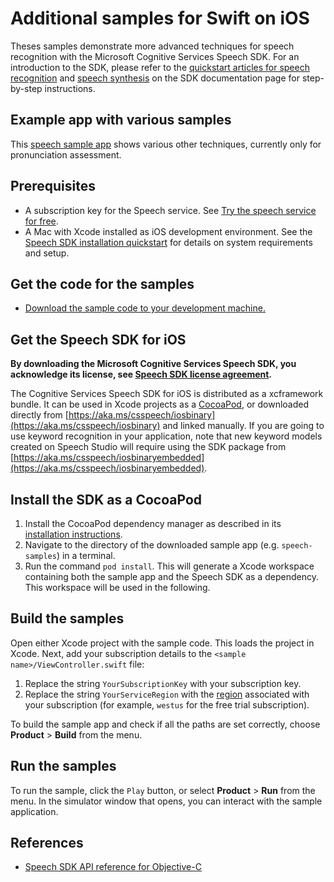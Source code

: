 # Additional samples for Swift on iOS

Theses samples demonstrate more advanced techniques for speech recognition with the Microsoft Cognitive Services Speech SDK.
For an introduction to the SDK, please refer to the [quickstart articles for speech recognition](https://docs.microsoft.com/azure/cognitive-services/speech-service/get-started-speech-to-text?pivots=programming-languages-objectivec-swift) and [speech synthesis](https://docs.microsoft.com/azure/cognitive-services/speech-service/get-started-text-to-speech?pivots=programming-languages-objectivec-swift) on the SDK documentation page for step-by-step instructions.


## Example app with various samples

This [speech sample app](./speech-samples) shows various other techniques, currently only for pronunciation assessment.


## Prerequisites

- A subscription key for the Speech service. See [Try the speech service for free](https://docs.microsoft.com/azure/cognitive-services/speech-service/get-started).
- A Mac with Xcode installed as iOS development environment. See the [Speech SDK installation quickstart](https://learn.microsoft.com/azure/ai-services/speech-service/quickstarts/setup-platform?pivots=programming-language-swift) for details on system requirements and setup.

## Get the code for the samples

- [Download the sample code to your development machine.](/README.md#get-the-samples)

## Get the Speech SDK for iOS

**By downloading the Microsoft Cognitive Services Speech SDK, you acknowledge its license, see [Speech SDK license agreement](https://aka.ms/csspeech/license).**

The Cognitive Services Speech SDK for iOS is distributed as a xcframework bundle.
It can be used in Xcode projects as a [CocoaPod](https://cocoapods.org/), or downloaded directly from [https://aka.ms/csspeech/iosbinary](https://aka.ms/csspeech/iosbinary) and linked manually.
If you are going to use keyword recognition in your application, note that new keyword models created on Speech Studio will require using the SDK package from [https://aka.ms/csspeech/iosbinaryembedded](https://aka.ms/csspeech/iosbinaryembedded).

## Install the SDK as a CocoaPod

1. Install the CocoaPod dependency manager as described in its [installation instructions](https://guides.cocoapods.org/using/getting-started.html).
1. Navigate to the directory of the downloaded sample app (e.g. `speech-samples`) in a terminal.
1. Run the command `pod install`. This will generate a Xcode workspace containing both the sample app and the Speech SDK as a dependency. This workspace will be used in the following.

## Build the samples

Open either Xcode project with the sample code.
This loads the project in Xcode.
Next, add your subscription details to the `<sample name>/ViewController.swift` file:

1. Replace the string `YourSubscriptionKey` with your subscription key.
2. Replace the string `YourServiceRegion` with the [region](https://docs.microsoft.com/azure/cognitive-services/speech-service/regions) associated with your subscription (for example, `westus` for the free trial subscription).

To build the sample app and check if all the paths are set correctly, choose **Product** > **Build** from the menu.

## Run the samples

To run the sample, click the `Play` button, or select **Product** > **Run** from the menu.
In the simulator window that opens, you can interact with the sample application.

## References

* [Speech SDK API reference for Objective-C](https://aka.ms/csspeech/objectivecref)
